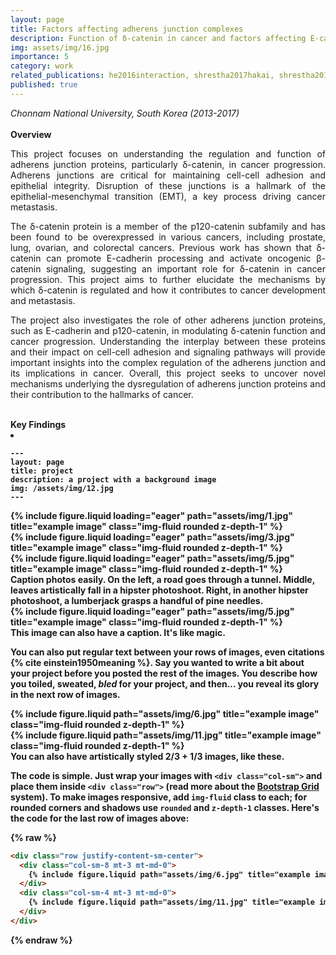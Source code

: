 ```yaml
---
layout: page
title: Factors affecting adherens junction complexes
description: Function of δ-catenin in cancer and factors affecting E-cadherin complex
img: assets/img/16.jpg
importance: 5
category: work
related_publications: he2016interaction, shrestha2017hakai, shrestha2018delta
published: true
---
```


<div style="text-align: justify">
<i>Chonnam National University, South Korea (2013-2017)</i><br><br>
<b>Overview</b>
<br><p>This project focuses on understanding the regulation and function of adherens junction proteins, particularly δ-catenin, in cancer progression. Adherens junctions are critical for maintaining cell-cell adhesion and epithelial integrity. Disruption of these junctions is a hallmark of the epithelial-mesenchymal transition (EMT), a key process driving cancer metastasis.</p>
<p>The δ-catenin protein is a member of the p120-catenin subfamily and has been found to be overexpressed in various cancers, including prostate, lung, ovarian, and colorectal cancers. Previous work has shown that δ-catenin can promote E-cadherin processing and activate oncogenic β-catenin signaling, suggesting an important role for δ-catenin in cancer progression. This project aims to further elucidate the mechanisms by which δ-catenin is regulated and how it contributes to cancer development and metastasis.</p>
<p>The project also investigates the role of other adherens junction proteins, such as E-cadherin and p120-catenin, in modulating δ-catenin function and cancer progression. Understanding the interplay between these proteins and their impact on cell-cell adhesion and signaling pathways will provide important insights into the complex regulation of the adherens junction and its implications in cancer. Overall, this project seeks to uncover novel mechanisms underlying the dysregulation of adherens junction proteins and their contribution to the hallmarks of cancer.</p>
</div>
<br>
<b> Key Findings<b><br>
<li>

    ---
    layout: page
    title: project
    description: a project with a background image
    img: /assets/img/12.jpg
    ---

<div class="row">
    <div class="col-sm mt-3 mt-md-0">
        {% include figure.liquid loading="eager" path="assets/img/1.jpg" title="example image" class="img-fluid rounded z-depth-1" %}
    </div>
    <div class="col-sm mt-3 mt-md-0">
        {% include figure.liquid loading="eager" path="assets/img/3.jpg" title="example image" class="img-fluid rounded z-depth-1" %}
    </div>
    <div class="col-sm mt-3 mt-md-0">
        {% include figure.liquid loading="eager" path="assets/img/5.jpg" title="example image" class="img-fluid rounded z-depth-1" %}
    </div>
</div>
<div class="caption">
    Caption photos easily. On the left, a road goes through a tunnel. Middle, leaves artistically fall in a hipster photoshoot. Right, in another hipster photoshoot, a lumberjack grasps a handful of pine needles.
</div>
<div class="row">
    <div class="col-sm mt-3 mt-md-0">
        {% include figure.liquid loading="eager" path="assets/img/5.jpg" title="example image" class="img-fluid rounded z-depth-1" %}
    </div>
</div>
<div class="caption">
    This image can also have a caption. It's like magic.
</div>

You can also put regular text between your rows of images, even citations {% cite einstein1950meaning %}.
Say you wanted to write a bit about your project before you posted the rest of the images.
You describe how you toiled, sweated, _bled_ for your project, and then... you reveal its glory in the next row of images.

<div class="row justify-content-sm-center">
    <div class="col-sm-8 mt-3 mt-md-0">
        {% include figure.liquid path="assets/img/6.jpg" title="example image" class="img-fluid rounded z-depth-1" %}
    </div>
    <div class="col-sm-4 mt-3 mt-md-0">
        {% include figure.liquid path="assets/img/11.jpg" title="example image" class="img-fluid rounded z-depth-1" %}
    </div>
</div>
<div class="caption">
    You can also have artistically styled 2/3 + 1/3 images, like these.
</div>

The code is simple.
Just wrap your images with `<div class="col-sm">` and place them inside `<div class="row">` (read more about the <a href="https://getbootstrap.com/docs/4.4/layout/grid/">Bootstrap Grid</a> system).
To make images responsive, add `img-fluid` class to each; for rounded corners and shadows use `rounded` and `z-depth-1` classes.
Here's the code for the last row of images above:

{% raw %}

```html
<div class="row justify-content-sm-center">
  <div class="col-sm-8 mt-3 mt-md-0">
    {% include figure.liquid path="assets/img/6.jpg" title="example image" class="img-fluid rounded z-depth-1" %}
  </div>
  <div class="col-sm-4 mt-3 mt-md-0">
    {% include figure.liquid path="assets/img/11.jpg" title="example image" class="img-fluid rounded z-depth-1" %}
  </div>
</div>
```

{% endraw %}
